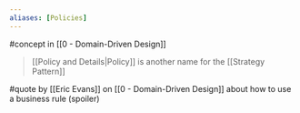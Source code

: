```yaml
---
aliases: [Policies]
---
```


#concept in [[0 - Domain-Driven Design]]

> [[Policy and Details|Policy]] is another name for the [[Strategy Pattern]]

#quote by [[Eric Evans]]  on [[0 - Domain-Driven Design]]  about how to use a business rule (spoiler)